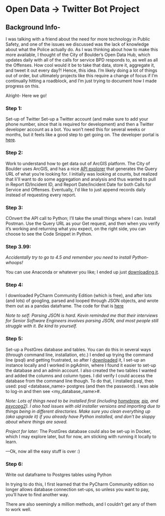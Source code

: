 # Open Data -> Twitter Bot Project

## Background Info- 

I was talking with a friend about the need for more technology in Public Safety, and one of the issues we discussed was the lack of knowledge about what the Police actually do. As I was thinking about how to make this more available, I thought of the City of Boulder’s Open Data Hub, which updates daily with all of the calls for service BPD responds to, as well as all the Offenses. How cool would it be to take that data, store it, aggregate it, and tweet it out every day?! Hence, this idea. 
I’m likely doing a lot of things out of order, but ultimately projects like this require a change of focus if I’m continually hitting a roadblock, and I’m just trying to document how I made progress on this. 

Alright- Here we go!

### Step 1: 

Set-up of Twitter
Set-up a Twitter account (and make sure to add your phone number, since that is required for development) and then a Twitter developer account as a bot. You won’t need this for several weeks or months, but it feels like a good step to get going on. 
The developer portal is [here](https://developer.twitter.com/en).

### Step 2: 

Work to understand how to get data out of ArcGIS platform. The City of Boulder uses ArcGIS, and has a nice [API explorer](https://open-data.bouldercolorado.gov/datasets/8ef054b1a3ca4ac496d75ec28f17a117_0/api) that generates the Query URL of what you’re looking for. I initially was looking at counts, but realized that Ii'll want to do some aggregation and analysis and thus wanted to pull in Report ID/Incident ID, and Report Date/Incident Date for both Calls for Service and Offenses. Eventually, I'd like to just append records daily instead of requesting every report.

### Step 3: 

COnvert the API call to Python; I’ll take the small things where I can. Install Postman. Use the Query URL as your Get request, and then when you verify it’s working and returning what you expect,  on the right side, you can choose to see the Code Snippet in Python.
 
### Step 3.99: 

*Accidentally try to go to 4.5 and remember you need to install Python- whoops!*

You can use Anaconda or whatever you like; I ended up just [downloading it](https://python.org). 

### Step 4: 

I downloaded PyCharm Community Edition (which is free), and after lots (and lots) of googling, parsed and looped through JSON objects, and wrote them out as a pandas dataframe. The code for that is [here](https://github.com/kgbridges/bpd-bot/blob/main/create_dataframe)

*Note to self: Parsing JSON is hard. Kevin reminded me that their interviews for Senior Software Engineers involves parsing JSON, and most people still struggle with it. Be kind to yourself.*

### Step 5: 

Set-up a PostGres database and tables. You can do this in several ways (through command line, installation, etc.) I ended up trying the command line (psql) and getting frustrated, so after I [downloaded](https://www.postgresql.org/download/) it, I set-up an instance locally and I worked in pgAdmin, where I found it easier to set-up the database and an admin account. I also created the two tables I wanted and added the columns and column types. I did verify I could access the database from the command line though. 
To do that, I installed psql, then used: psql <database_name> postgres (and then the password). I was able to log-in and then see <my_database_name>#.  

*Note: Lots of things need to be installed first (including [homebrew](https://brew.sh/), [pip](https://pip.pypa.io/en/stable/installation/), and [psycopg2](https://pypi.org/project/psycopg2/)). I also had issues with old installer versions and importing due to things being in different directories. Make sure you clean everything up (aka upgrade it) if you already have Python installed, and don’t be sloppy about where things are saved.*

*Project for later:*
The PostGres database could also be set-up in Docker, which I may explore later, but for now, am sticking with running it locally to learn. 

—Ok, now all the easy stuff is over :)

### Step 6: 

Write out dataframe to Postgres tables using Python

In trying to do this, I first learned that the PyCharm Community edition no longer allows database connection set-ups, so unless you want to pay, you’ll have to find another way. 

There are also seemingly a million methods, and I couldn’t get any of them to work well. 

